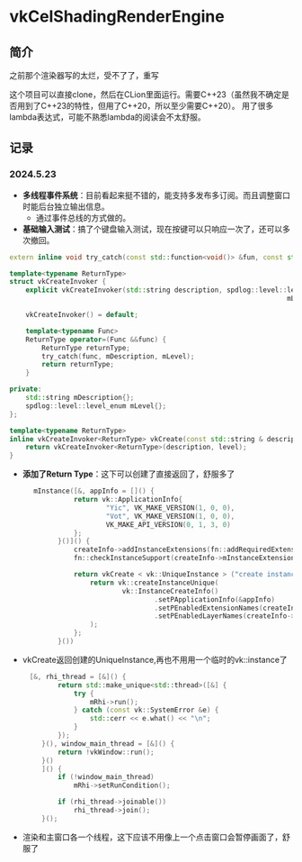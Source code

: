 # vkCelShadingRenderEngine

## 简介

之前那个渲染器写的太烂，受不了了，重写

这个项目可以直接clone，然后在CLion里面运行。需要C++23（虽然我不确定是否用到了C++23的特性，但用了C++20，所以至少需要C++20）。
用了很多lambda表达式，可能不熟悉lambda的阅读会不太舒服。

## 记录

### 2024.5.23

- **多线程事件系统**：目前看起来挺不错的，能支持多发布多订阅。而且调整窗口时能后台独立输出信息。
  - 通过事件总线的方式做的。
- **基础输入测试**：搞了个键盘输入测试，现在按键可以只响应一次了，还可以多次撤回。

```c++
extern inline void try_catch(const std::function<void()> &fun, const std::string &des, spdlog::level::level_enum);

template<typename ReturnType>
struct vkCreateInvoker {
    explicit vkCreateInvoker(std::string description, spdlog::level::level_enum level) : mDescription(std::move(description)),
                                                                     mLevel(level) {};

    vkCreateInvoker() = default;

    template<typename Func>
    ReturnType operator=(Func &&func) {
        ReturnType returnType;
        try_catch(func, mDescription, mLevel);
        return returnType;
    }

private:
    std::string mDescription{};
    spdlog::level::level_enum mLevel{};
};

template<typename ReturnType>
inline vkCreateInvoker<ReturnType> vkCreate(const std::string & description = {}, spdlog::level::level_enum level = spdlog::level::info){
    return vkCreateInvoker<ReturnType>(description, level);
}
```
- **添加了Return Type**：这下可以创建了直接返回了，舒服多了
```c++
      mInstance([&, appInfo = []() {
                return vk::ApplicationInfo{
                        "Yic", VK_MAKE_VERSION(1, 0, 0),
                        "Vot", VK_MAKE_VERSION(1, 0, 0),
                        VK_MAKE_API_VERSION(0, 1, 3, 0)
                };
            }()]() {
                createInfo->addInstanceExtensions(fn::addRequiredExtensions());
                fn::checkInstanceSupport(createInfo->mInstanceExtensions, createInfo->mInstanceLayers);

                return vkCreate < vk::UniqueInstance > ("create instance") = [&]() {
                    return vk::createInstanceUnique(
                            vk::InstanceCreateInfo()
                                    .setPApplicationInfo(&appInfo)
                                    .setPEnabledExtensionNames(createInfo->mInstanceExtensions)
                                    .setPEnabledLayerNames(createInfo->mInstanceLayers)
                    );
                };
            }())
```
- vkCreate返回创建的UniqueInstance,再也不用用一个临时的vk::instance了
```c++
     [&, rhi_thread = [&]() {
            return std::make_unique<std::thread>([&] {
                try {
                    mRhi->run();
                } catch (const vk::SystemError &e) {
                    std::cerr << e.what() << "\n";
                }
            });
        }(), window_main_thread = [&]() {
            return !vkWindow::run();
        }()
        ]() {
            if (!window_main_thread)
                mRhi->setRunCondition();

            if (rhi_thread->joinable())
                rhi_thread->join();
        }();
```
- 渲染和主窗口各一个线程，这下应该不用像上一个点击窗口会暂停画面了，舒服了




